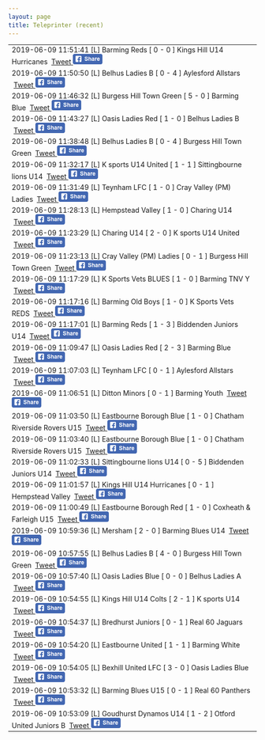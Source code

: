 ```yaml
---
layout: page
title: Teleprinter (recent)
---
```


<table><tr><td>2019-06-09 11:51:41 [L] Barming Reds [ 0 - 0 ] Kings Hill U14 Hurricanes &nbsp;<a class="" href="https://twitter.com/intent/tweet?text=[L]+Barming+Reds+[+0+-+0+]+Kings+Hill+U14+Hurricanes&hashtags=BYFCtournament2017">Tweet</a><a href="https://www.facebook.com/sharer/sharer.php?u=http%3A%2F%2Ftournament.barmingyouth.co.uk%2Fteleprinter.html
&picture=https%3A%2F%2Fscontent-lhr3-1.xx.fbcdn.net%2Fv%2Ft1.0-9%2F10906024_1597801090451427_3821196858506344826_n.jpg%3Foh%3Db070fab9d4cc6d0fa728858df853d53b%26oe%3D59B17872
  &title=Barming%20Youth%20Football%20Club%20tournament%202017%3A%20result
  &quote=[L]+Barming+Reds+[+0+-+0+]+Kings+Hill+U14+Hurricanes
  &description=[L]+Barming+Reds+[+0+-+0+]+Kings+Hill+U14+Hurricanes" target="_blank">
    <img src="assets/images/facebook-share-button-60.png" alt="Share on Facebook">
    </a></td></tr>
<tr><td>2019-06-09 11:50:50 [L] Belhus Ladies B [ 0 - 4 ] Aylesford Allstars  &nbsp;<a class="" href="https://twitter.com/intent/tweet?text=[L]+Belhus+Ladies+B+[+0+-+4+]+Aylesford+Allstars+&hashtags=BYFCtournament2017">Tweet</a><a href="https://www.facebook.com/sharer/sharer.php?u=http%3A%2F%2Ftournament.barmingyouth.co.uk%2Fteleprinter.html
&picture=https%3A%2F%2Fscontent-lhr3-1.xx.fbcdn.net%2Fv%2Ft1.0-9%2F10906024_1597801090451427_3821196858506344826_n.jpg%3Foh%3Db070fab9d4cc6d0fa728858df853d53b%26oe%3D59B17872
  &title=Barming%20Youth%20Football%20Club%20tournament%202017%3A%20result
  &quote=[L]+Belhus+Ladies+B+[+0+-+4+]+Aylesford+Allstars+
  &description=[L]+Belhus+Ladies+B+[+0+-+4+]+Aylesford+Allstars+" target="_blank">
    <img src="assets/images/facebook-share-button-60.png" alt="Share on Facebook">
    </a></td></tr>
<tr><td>2019-06-09 11:46:32 [L] Burgess Hill Town Green [ 5 - 0 ] Barming Blue &nbsp;<a class="" href="https://twitter.com/intent/tweet?text=[L]+Burgess+Hill+Town+Green+[+5+-+0+]+Barming+Blue&hashtags=BYFCtournament2017">Tweet</a><a href="https://www.facebook.com/sharer/sharer.php?u=http%3A%2F%2Ftournament.barmingyouth.co.uk%2Fteleprinter.html
&picture=https%3A%2F%2Fscontent-lhr3-1.xx.fbcdn.net%2Fv%2Ft1.0-9%2F10906024_1597801090451427_3821196858506344826_n.jpg%3Foh%3Db070fab9d4cc6d0fa728858df853d53b%26oe%3D59B17872
  &title=Barming%20Youth%20Football%20Club%20tournament%202017%3A%20result
  &quote=[L]+Burgess+Hill+Town+Green+[+5+-+0+]+Barming+Blue
  &description=[L]+Burgess+Hill+Town+Green+[+5+-+0+]+Barming+Blue" target="_blank">
    <img src="assets/images/facebook-share-button-60.png" alt="Share on Facebook">
    </a></td></tr>
<tr><td>2019-06-09 11:43:27 [L] Oasis Ladies Red [ 1 - 0 ] Belhus Ladies B &nbsp;<a class="" href="https://twitter.com/intent/tweet?text=[L]+Oasis+Ladies+Red+[+1+-+0+]+Belhus+Ladies+B&hashtags=BYFCtournament2017">Tweet</a><a href="https://www.facebook.com/sharer/sharer.php?u=http%3A%2F%2Ftournament.barmingyouth.co.uk%2Fteleprinter.html
&picture=https%3A%2F%2Fscontent-lhr3-1.xx.fbcdn.net%2Fv%2Ft1.0-9%2F10906024_1597801090451427_3821196858506344826_n.jpg%3Foh%3Db070fab9d4cc6d0fa728858df853d53b%26oe%3D59B17872
  &title=Barming%20Youth%20Football%20Club%20tournament%202017%3A%20result
  &quote=[L]+Oasis+Ladies+Red+[+1+-+0+]+Belhus+Ladies+B
  &description=[L]+Oasis+Ladies+Red+[+1+-+0+]+Belhus+Ladies+B" target="_blank">
    <img src="assets/images/facebook-share-button-60.png" alt="Share on Facebook">
    </a></td></tr>
<tr><td>2019-06-09 11:38:48 [L] Belhus Ladies B [ 0 - 4 ] Burgess Hill Town Green &nbsp;<a class="" href="https://twitter.com/intent/tweet?text=[L]+Belhus+Ladies+B+[+0+-+4+]+Burgess+Hill+Town+Green&hashtags=BYFCtournament2017">Tweet</a><a href="https://www.facebook.com/sharer/sharer.php?u=http%3A%2F%2Ftournament.barmingyouth.co.uk%2Fteleprinter.html
&picture=https%3A%2F%2Fscontent-lhr3-1.xx.fbcdn.net%2Fv%2Ft1.0-9%2F10906024_1597801090451427_3821196858506344826_n.jpg%3Foh%3Db070fab9d4cc6d0fa728858df853d53b%26oe%3D59B17872
  &title=Barming%20Youth%20Football%20Club%20tournament%202017%3A%20result
  &quote=[L]+Belhus+Ladies+B+[+0+-+4+]+Burgess+Hill+Town+Green
  &description=[L]+Belhus+Ladies+B+[+0+-+4+]+Burgess+Hill+Town+Green" target="_blank">
    <img src="assets/images/facebook-share-button-60.png" alt="Share on Facebook">
    </a></td></tr>
<tr><td>2019-06-09 11:32:17 [L] K sports U14 United [ 1 - 1 ] Sittingbourne lions U14 &nbsp;<a class="" href="https://twitter.com/intent/tweet?text=[L]+K+sports+U14+United+[+1+-+1+]+Sittingbourne+lions+U14&hashtags=BYFCtournament2017">Tweet</a><a href="https://www.facebook.com/sharer/sharer.php?u=http%3A%2F%2Ftournament.barmingyouth.co.uk%2Fteleprinter.html
&picture=https%3A%2F%2Fscontent-lhr3-1.xx.fbcdn.net%2Fv%2Ft1.0-9%2F10906024_1597801090451427_3821196858506344826_n.jpg%3Foh%3Db070fab9d4cc6d0fa728858df853d53b%26oe%3D59B17872
  &title=Barming%20Youth%20Football%20Club%20tournament%202017%3A%20result
  &quote=[L]+K+sports+U14+United+[+1+-+1+]+Sittingbourne+lions+U14
  &description=[L]+K+sports+U14+United+[+1+-+1+]+Sittingbourne+lions+U14" target="_blank">
    <img src="assets/images/facebook-share-button-60.png" alt="Share on Facebook">
    </a></td></tr>
<tr><td>2019-06-09 11:31:49 [L] Teynham LFC [ 1 - 0 ] Cray Valley (PM) Ladies  &nbsp;<a class="" href="https://twitter.com/intent/tweet?text=[L]+Teynham+LFC+[+1+-+0+]+Cray+Valley+(PM)+Ladies+&hashtags=BYFCtournament2017">Tweet</a><a href="https://www.facebook.com/sharer/sharer.php?u=http%3A%2F%2Ftournament.barmingyouth.co.uk%2Fteleprinter.html
&picture=https%3A%2F%2Fscontent-lhr3-1.xx.fbcdn.net%2Fv%2Ft1.0-9%2F10906024_1597801090451427_3821196858506344826_n.jpg%3Foh%3Db070fab9d4cc6d0fa728858df853d53b%26oe%3D59B17872
  &title=Barming%20Youth%20Football%20Club%20tournament%202017%3A%20result
  &quote=[L]+Teynham+LFC+[+1+-+0+]+Cray+Valley+(PM)+Ladies+
  &description=[L]+Teynham+LFC+[+1+-+0+]+Cray+Valley+(PM)+Ladies+" target="_blank">
    <img src="assets/images/facebook-share-button-60.png" alt="Share on Facebook">
    </a></td></tr>
<tr><td>2019-06-09 11:28:13 [L] Hempstead Valley  [ 1 - 0 ] Charing U14 &nbsp;<a class="" href="https://twitter.com/intent/tweet?text=[L]+Hempstead+Valley++[+1+-+0+]+Charing+U14&hashtags=BYFCtournament2017">Tweet</a><a href="https://www.facebook.com/sharer/sharer.php?u=http%3A%2F%2Ftournament.barmingyouth.co.uk%2Fteleprinter.html
&picture=https%3A%2F%2Fscontent-lhr3-1.xx.fbcdn.net%2Fv%2Ft1.0-9%2F10906024_1597801090451427_3821196858506344826_n.jpg%3Foh%3Db070fab9d4cc6d0fa728858df853d53b%26oe%3D59B17872
  &title=Barming%20Youth%20Football%20Club%20tournament%202017%3A%20result
  &quote=[L]+Hempstead+Valley++[+1+-+0+]+Charing+U14
  &description=[L]+Hempstead+Valley++[+1+-+0+]+Charing+U14" target="_blank">
    <img src="assets/images/facebook-share-button-60.png" alt="Share on Facebook">
    </a></td></tr>
<tr><td>2019-06-09 11:23:29 [L] Charing U14 [ 2 - 0 ] K sports U14 United &nbsp;<a class="" href="https://twitter.com/intent/tweet?text=[L]+Charing+U14+[+2+-+0+]+K+sports+U14+United&hashtags=BYFCtournament2017">Tweet</a><a href="https://www.facebook.com/sharer/sharer.php?u=http%3A%2F%2Ftournament.barmingyouth.co.uk%2Fteleprinter.html
&picture=https%3A%2F%2Fscontent-lhr3-1.xx.fbcdn.net%2Fv%2Ft1.0-9%2F10906024_1597801090451427_3821196858506344826_n.jpg%3Foh%3Db070fab9d4cc6d0fa728858df853d53b%26oe%3D59B17872
  &title=Barming%20Youth%20Football%20Club%20tournament%202017%3A%20result
  &quote=[L]+Charing+U14+[+2+-+0+]+K+sports+U14+United
  &description=[L]+Charing+U14+[+2+-+0+]+K+sports+U14+United" target="_blank">
    <img src="assets/images/facebook-share-button-60.png" alt="Share on Facebook">
    </a></td></tr>
<tr><td>2019-06-09 11:23:13 [L] Cray Valley (PM) Ladies  [ 0 - 1 ] Burgess Hill Town Green &nbsp;<a class="" href="https://twitter.com/intent/tweet?text=[L]+Cray+Valley+(PM)+Ladies++[+0+-+1+]+Burgess+Hill+Town+Green&hashtags=BYFCtournament2017">Tweet</a><a href="https://www.facebook.com/sharer/sharer.php?u=http%3A%2F%2Ftournament.barmingyouth.co.uk%2Fteleprinter.html
&picture=https%3A%2F%2Fscontent-lhr3-1.xx.fbcdn.net%2Fv%2Ft1.0-9%2F10906024_1597801090451427_3821196858506344826_n.jpg%3Foh%3Db070fab9d4cc6d0fa728858df853d53b%26oe%3D59B17872
  &title=Barming%20Youth%20Football%20Club%20tournament%202017%3A%20result
  &quote=[L]+Cray+Valley+(PM)+Ladies++[+0+-+1+]+Burgess+Hill+Town+Green
  &description=[L]+Cray+Valley+(PM)+Ladies++[+0+-+1+]+Burgess+Hill+Town+Green" target="_blank">
    <img src="assets/images/facebook-share-button-60.png" alt="Share on Facebook">
    </a></td></tr>
<tr><td>2019-06-09 11:17:29 [L] K Sports Vets BLUES [ 1 - 0 ] Barming TNV Y &nbsp;<a class="" href="https://twitter.com/intent/tweet?text=[L]+K+Sports+Vets+BLUES+[+1+-+0+]+Barming+TNV+Y&hashtags=BYFCtournament2017">Tweet</a><a href="https://www.facebook.com/sharer/sharer.php?u=http%3A%2F%2Ftournament.barmingyouth.co.uk%2Fteleprinter.html
&picture=https%3A%2F%2Fscontent-lhr3-1.xx.fbcdn.net%2Fv%2Ft1.0-9%2F10906024_1597801090451427_3821196858506344826_n.jpg%3Foh%3Db070fab9d4cc6d0fa728858df853d53b%26oe%3D59B17872
  &title=Barming%20Youth%20Football%20Club%20tournament%202017%3A%20result
  &quote=[L]+K+Sports+Vets+BLUES+[+1+-+0+]+Barming+TNV+Y
  &description=[L]+K+Sports+Vets+BLUES+[+1+-+0+]+Barming+TNV+Y" target="_blank">
    <img src="assets/images/facebook-share-button-60.png" alt="Share on Facebook">
    </a></td></tr>
<tr><td>2019-06-09 11:17:16 [L] Barming Old Boys [ 1 - 0 ] K Sports Vets REDS &nbsp;<a class="" href="https://twitter.com/intent/tweet?text=[L]+Barming+Old+Boys+[+1+-+0+]+K+Sports+Vets+REDS&hashtags=BYFCtournament2017">Tweet</a><a href="https://www.facebook.com/sharer/sharer.php?u=http%3A%2F%2Ftournament.barmingyouth.co.uk%2Fteleprinter.html
&picture=https%3A%2F%2Fscontent-lhr3-1.xx.fbcdn.net%2Fv%2Ft1.0-9%2F10906024_1597801090451427_3821196858506344826_n.jpg%3Foh%3Db070fab9d4cc6d0fa728858df853d53b%26oe%3D59B17872
  &title=Barming%20Youth%20Football%20Club%20tournament%202017%3A%20result
  &quote=[L]+Barming+Old+Boys+[+1+-+0+]+K+Sports+Vets+REDS
  &description=[L]+Barming+Old+Boys+[+1+-+0+]+K+Sports+Vets+REDS" target="_blank">
    <img src="assets/images/facebook-share-button-60.png" alt="Share on Facebook">
    </a></td></tr>
<tr><td>2019-06-09 11:17:01 [L] Barming Reds [ 1 - 3 ] Biddenden Juniors U14 &nbsp;<a class="" href="https://twitter.com/intent/tweet?text=[L]+Barming+Reds+[+1+-+3+]+Biddenden+Juniors+U14&hashtags=BYFCtournament2017">Tweet</a><a href="https://www.facebook.com/sharer/sharer.php?u=http%3A%2F%2Ftournament.barmingyouth.co.uk%2Fteleprinter.html
&picture=https%3A%2F%2Fscontent-lhr3-1.xx.fbcdn.net%2Fv%2Ft1.0-9%2F10906024_1597801090451427_3821196858506344826_n.jpg%3Foh%3Db070fab9d4cc6d0fa728858df853d53b%26oe%3D59B17872
  &title=Barming%20Youth%20Football%20Club%20tournament%202017%3A%20result
  &quote=[L]+Barming+Reds+[+1+-+3+]+Biddenden+Juniors+U14
  &description=[L]+Barming+Reds+[+1+-+3+]+Biddenden+Juniors+U14" target="_blank">
    <img src="assets/images/facebook-share-button-60.png" alt="Share on Facebook">
    </a></td></tr>
<tr><td>2019-06-09 11:09:47 [L] Oasis Ladies Red [ 2 - 3 ] Barming Blue &nbsp;<a class="" href="https://twitter.com/intent/tweet?text=[L]+Oasis+Ladies+Red+[+2+-+3+]+Barming+Blue&hashtags=BYFCtournament2017">Tweet</a><a href="https://www.facebook.com/sharer/sharer.php?u=http%3A%2F%2Ftournament.barmingyouth.co.uk%2Fteleprinter.html
&picture=https%3A%2F%2Fscontent-lhr3-1.xx.fbcdn.net%2Fv%2Ft1.0-9%2F10906024_1597801090451427_3821196858506344826_n.jpg%3Foh%3Db070fab9d4cc6d0fa728858df853d53b%26oe%3D59B17872
  &title=Barming%20Youth%20Football%20Club%20tournament%202017%3A%20result
  &quote=[L]+Oasis+Ladies+Red+[+2+-+3+]+Barming+Blue
  &description=[L]+Oasis+Ladies+Red+[+2+-+3+]+Barming+Blue" target="_blank">
    <img src="assets/images/facebook-share-button-60.png" alt="Share on Facebook">
    </a></td></tr>
<tr><td>2019-06-09 11:07:03 [L] Teynham LFC [ 0 - 1 ] Aylesford Allstars  &nbsp;<a class="" href="https://twitter.com/intent/tweet?text=[L]+Teynham+LFC+[+0+-+1+]+Aylesford+Allstars+&hashtags=BYFCtournament2017">Tweet</a><a href="https://www.facebook.com/sharer/sharer.php?u=http%3A%2F%2Ftournament.barmingyouth.co.uk%2Fteleprinter.html
&picture=https%3A%2F%2Fscontent-lhr3-1.xx.fbcdn.net%2Fv%2Ft1.0-9%2F10906024_1597801090451427_3821196858506344826_n.jpg%3Foh%3Db070fab9d4cc6d0fa728858df853d53b%26oe%3D59B17872
  &title=Barming%20Youth%20Football%20Club%20tournament%202017%3A%20result
  &quote=[L]+Teynham+LFC+[+0+-+1+]+Aylesford+Allstars+
  &description=[L]+Teynham+LFC+[+0+-+1+]+Aylesford+Allstars+" target="_blank">
    <img src="assets/images/facebook-share-button-60.png" alt="Share on Facebook">
    </a></td></tr>
<tr><td>2019-06-09 11:06:51 [L] Ditton Minors [ 0 - 1 ] Barming Youth &nbsp;<a class="" href="https://twitter.com/intent/tweet?text=[L]+Ditton+Minors+[+0+-+1+]+Barming+Youth&hashtags=BYFCtournament2017">Tweet</a><a href="https://www.facebook.com/sharer/sharer.php?u=http%3A%2F%2Ftournament.barmingyouth.co.uk%2Fteleprinter.html
&picture=https%3A%2F%2Fscontent-lhr3-1.xx.fbcdn.net%2Fv%2Ft1.0-9%2F10906024_1597801090451427_3821196858506344826_n.jpg%3Foh%3Db070fab9d4cc6d0fa728858df853d53b%26oe%3D59B17872
  &title=Barming%20Youth%20Football%20Club%20tournament%202017%3A%20result
  &quote=[L]+Ditton+Minors+[+0+-+1+]+Barming+Youth
  &description=[L]+Ditton+Minors+[+0+-+1+]+Barming+Youth" target="_blank">
    <img src="assets/images/facebook-share-button-60.png" alt="Share on Facebook">
    </a></td></tr>
<tr><td>2019-06-09 11:03:50 [L] Eastbourne Borough Blue [ 1 - 0 ] Chatham Riverside Rovers U15 &nbsp;<a class="" href="https://twitter.com/intent/tweet?text=[L]+Eastbourne+Borough+Blue+[+1+-+0+]+Chatham+Riverside+Rovers+U15&hashtags=BYFCtournament2017">Tweet</a><a href="https://www.facebook.com/sharer/sharer.php?u=http%3A%2F%2Ftournament.barmingyouth.co.uk%2Fteleprinter.html
&picture=https%3A%2F%2Fscontent-lhr3-1.xx.fbcdn.net%2Fv%2Ft1.0-9%2F10906024_1597801090451427_3821196858506344826_n.jpg%3Foh%3Db070fab9d4cc6d0fa728858df853d53b%26oe%3D59B17872
  &title=Barming%20Youth%20Football%20Club%20tournament%202017%3A%20result
  &quote=[L]+Eastbourne+Borough+Blue+[+1+-+0+]+Chatham+Riverside+Rovers+U15
  &description=[L]+Eastbourne+Borough+Blue+[+1+-+0+]+Chatham+Riverside+Rovers+U15" target="_blank">
    <img src="assets/images/facebook-share-button-60.png" alt="Share on Facebook">
    </a></td></tr>
<tr><td>2019-06-09 11:03:40 [L] Eastbourne Borough Blue [ 1 - 0 ] Chatham Riverside Rovers U15 &nbsp;<a class="" href="https://twitter.com/intent/tweet?text=[L]+Eastbourne+Borough+Blue+[+1+-+0+]+Chatham+Riverside+Rovers+U15&hashtags=BYFCtournament2017">Tweet</a><a href="https://www.facebook.com/sharer/sharer.php?u=http%3A%2F%2Ftournament.barmingyouth.co.uk%2Fteleprinter.html
&picture=https%3A%2F%2Fscontent-lhr3-1.xx.fbcdn.net%2Fv%2Ft1.0-9%2F10906024_1597801090451427_3821196858506344826_n.jpg%3Foh%3Db070fab9d4cc6d0fa728858df853d53b%26oe%3D59B17872
  &title=Barming%20Youth%20Football%20Club%20tournament%202017%3A%20result
  &quote=[L]+Eastbourne+Borough+Blue+[+1+-+0+]+Chatham+Riverside+Rovers+U15
  &description=[L]+Eastbourne+Borough+Blue+[+1+-+0+]+Chatham+Riverside+Rovers+U15" target="_blank">
    <img src="assets/images/facebook-share-button-60.png" alt="Share on Facebook">
    </a></td></tr>
<tr><td>2019-06-09 11:02:33 [L] Sittingbourne lions U14 [ 0 - 5 ] Biddenden Juniors U14 &nbsp;<a class="" href="https://twitter.com/intent/tweet?text=[L]+Sittingbourne+lions+U14+[+0+-+5+]+Biddenden+Juniors+U14&hashtags=BYFCtournament2017">Tweet</a><a href="https://www.facebook.com/sharer/sharer.php?u=http%3A%2F%2Ftournament.barmingyouth.co.uk%2Fteleprinter.html
&picture=https%3A%2F%2Fscontent-lhr3-1.xx.fbcdn.net%2Fv%2Ft1.0-9%2F10906024_1597801090451427_3821196858506344826_n.jpg%3Foh%3Db070fab9d4cc6d0fa728858df853d53b%26oe%3D59B17872
  &title=Barming%20Youth%20Football%20Club%20tournament%202017%3A%20result
  &quote=[L]+Sittingbourne+lions+U14+[+0+-+5+]+Biddenden+Juniors+U14
  &description=[L]+Sittingbourne+lions+U14+[+0+-+5+]+Biddenden+Juniors+U14" target="_blank">
    <img src="assets/images/facebook-share-button-60.png" alt="Share on Facebook">
    </a></td></tr>
<tr><td>2019-06-09 11:01:57 [L] Kings Hill U14 Hurricanes [ 0 - 1 ] Hempstead Valley  &nbsp;<a class="" href="https://twitter.com/intent/tweet?text=[L]+Kings+Hill+U14+Hurricanes+[+0+-+1+]+Hempstead+Valley+&hashtags=BYFCtournament2017">Tweet</a><a href="https://www.facebook.com/sharer/sharer.php?u=http%3A%2F%2Ftournament.barmingyouth.co.uk%2Fteleprinter.html
&picture=https%3A%2F%2Fscontent-lhr3-1.xx.fbcdn.net%2Fv%2Ft1.0-9%2F10906024_1597801090451427_3821196858506344826_n.jpg%3Foh%3Db070fab9d4cc6d0fa728858df853d53b%26oe%3D59B17872
  &title=Barming%20Youth%20Football%20Club%20tournament%202017%3A%20result
  &quote=[L]+Kings+Hill+U14+Hurricanes+[+0+-+1+]+Hempstead+Valley+
  &description=[L]+Kings+Hill+U14+Hurricanes+[+0+-+1+]+Hempstead+Valley+" target="_blank">
    <img src="assets/images/facebook-share-button-60.png" alt="Share on Facebook">
    </a></td></tr>
<tr><td>2019-06-09 11:00:49 [L] Eastbourne Borough Red  [ 1 - 0 ] Coxheath & Farleigh U15 &nbsp;<a class="" href="https://twitter.com/intent/tweet?text=[L]+Eastbourne+Borough+Red++[+1+-+0+]+Coxheath+&+Farleigh+U15&hashtags=BYFCtournament2017">Tweet</a><a href="https://www.facebook.com/sharer/sharer.php?u=http%3A%2F%2Ftournament.barmingyouth.co.uk%2Fteleprinter.html
&picture=https%3A%2F%2Fscontent-lhr3-1.xx.fbcdn.net%2Fv%2Ft1.0-9%2F10906024_1597801090451427_3821196858506344826_n.jpg%3Foh%3Db070fab9d4cc6d0fa728858df853d53b%26oe%3D59B17872
  &title=Barming%20Youth%20Football%20Club%20tournament%202017%3A%20result
  &quote=[L]+Eastbourne+Borough+Red++[+1+-+0+]+Coxheath+&+Farleigh+U15
  &description=[L]+Eastbourne+Borough+Red++[+1+-+0+]+Coxheath+&+Farleigh+U15" target="_blank">
    <img src="assets/images/facebook-share-button-60.png" alt="Share on Facebook">
    </a></td></tr>
<tr><td>2019-06-09 10:59:36 [L] Mersham [ 2 - 0 ] Barming Blues U14 &nbsp;<a class="" href="https://twitter.com/intent/tweet?text=[L]+Mersham+[+2+-+0+]+Barming+Blues+U14&hashtags=BYFCtournament2017">Tweet</a><a href="https://www.facebook.com/sharer/sharer.php?u=http%3A%2F%2Ftournament.barmingyouth.co.uk%2Fteleprinter.html
&picture=https%3A%2F%2Fscontent-lhr3-1.xx.fbcdn.net%2Fv%2Ft1.0-9%2F10906024_1597801090451427_3821196858506344826_n.jpg%3Foh%3Db070fab9d4cc6d0fa728858df853d53b%26oe%3D59B17872
  &title=Barming%20Youth%20Football%20Club%20tournament%202017%3A%20result
  &quote=[L]+Mersham+[+2+-+0+]+Barming+Blues+U14
  &description=[L]+Mersham+[+2+-+0+]+Barming+Blues+U14" target="_blank">
    <img src="assets/images/facebook-share-button-60.png" alt="Share on Facebook">
    </a></td></tr>
<tr><td>2019-06-09 10:57:55 [L] Belhus Ladies B [ 4 - 0 ] Burgess Hill Town Green &nbsp;<a class="" href="https://twitter.com/intent/tweet?text=[L]+Belhus+Ladies+B+[+4+-+0+]+Burgess+Hill+Town+Green&hashtags=BYFCtournament2017">Tweet</a><a href="https://www.facebook.com/sharer/sharer.php?u=http%3A%2F%2Ftournament.barmingyouth.co.uk%2Fteleprinter.html
&picture=https%3A%2F%2Fscontent-lhr3-1.xx.fbcdn.net%2Fv%2Ft1.0-9%2F10906024_1597801090451427_3821196858506344826_n.jpg%3Foh%3Db070fab9d4cc6d0fa728858df853d53b%26oe%3D59B17872
  &title=Barming%20Youth%20Football%20Club%20tournament%202017%3A%20result
  &quote=[L]+Belhus+Ladies+B+[+4+-+0+]+Burgess+Hill+Town+Green
  &description=[L]+Belhus+Ladies+B+[+4+-+0+]+Burgess+Hill+Town+Green" target="_blank">
    <img src="assets/images/facebook-share-button-60.png" alt="Share on Facebook">
    </a></td></tr>
<tr><td>2019-06-09 10:57:40 [L] Oasis Ladies Blue [ 0 - 0 ] Belhus Ladies A &nbsp;<a class="" href="https://twitter.com/intent/tweet?text=[L]+Oasis+Ladies+Blue+[+0+-+0+]+Belhus+Ladies+A&hashtags=BYFCtournament2017">Tweet</a><a href="https://www.facebook.com/sharer/sharer.php?u=http%3A%2F%2Ftournament.barmingyouth.co.uk%2Fteleprinter.html
&picture=https%3A%2F%2Fscontent-lhr3-1.xx.fbcdn.net%2Fv%2Ft1.0-9%2F10906024_1597801090451427_3821196858506344826_n.jpg%3Foh%3Db070fab9d4cc6d0fa728858df853d53b%26oe%3D59B17872
  &title=Barming%20Youth%20Football%20Club%20tournament%202017%3A%20result
  &quote=[L]+Oasis+Ladies+Blue+[+0+-+0+]+Belhus+Ladies+A
  &description=[L]+Oasis+Ladies+Blue+[+0+-+0+]+Belhus+Ladies+A" target="_blank">
    <img src="assets/images/facebook-share-button-60.png" alt="Share on Facebook">
    </a></td></tr>
<tr><td>2019-06-09 10:54:55 [L] Kings Hill U14 Colts [ 2 - 1 ] K sports U14 &nbsp;<a class="" href="https://twitter.com/intent/tweet?text=[L]+Kings+Hill+U14+Colts+[+2+-+1+]+K+sports+U14&hashtags=BYFCtournament2017">Tweet</a><a href="https://www.facebook.com/sharer/sharer.php?u=http%3A%2F%2Ftournament.barmingyouth.co.uk%2Fteleprinter.html
&picture=https%3A%2F%2Fscontent-lhr3-1.xx.fbcdn.net%2Fv%2Ft1.0-9%2F10906024_1597801090451427_3821196858506344826_n.jpg%3Foh%3Db070fab9d4cc6d0fa728858df853d53b%26oe%3D59B17872
  &title=Barming%20Youth%20Football%20Club%20tournament%202017%3A%20result
  &quote=[L]+Kings+Hill+U14+Colts+[+2+-+1+]+K+sports+U14
  &description=[L]+Kings+Hill+U14+Colts+[+2+-+1+]+K+sports+U14" target="_blank">
    <img src="assets/images/facebook-share-button-60.png" alt="Share on Facebook">
    </a></td></tr>
<tr><td>2019-06-09 10:54:37 [L] Bredhurst Juniors [ 0 - 1 ] Real 60 Jaguars  &nbsp;<a class="" href="https://twitter.com/intent/tweet?text=[L]+Bredhurst+Juniors+[+0+-+1+]+Real+60+Jaguars+&hashtags=BYFCtournament2017">Tweet</a><a href="https://www.facebook.com/sharer/sharer.php?u=http%3A%2F%2Ftournament.barmingyouth.co.uk%2Fteleprinter.html
&picture=https%3A%2F%2Fscontent-lhr3-1.xx.fbcdn.net%2Fv%2Ft1.0-9%2F10906024_1597801090451427_3821196858506344826_n.jpg%3Foh%3Db070fab9d4cc6d0fa728858df853d53b%26oe%3D59B17872
  &title=Barming%20Youth%20Football%20Club%20tournament%202017%3A%20result
  &quote=[L]+Bredhurst+Juniors+[+0+-+1+]+Real+60+Jaguars+
  &description=[L]+Bredhurst+Juniors+[+0+-+1+]+Real+60+Jaguars+" target="_blank">
    <img src="assets/images/facebook-share-button-60.png" alt="Share on Facebook">
    </a></td></tr>
<tr><td>2019-06-09 10:54:20 [L] Eastbourne United [ 1 - 1 ] Barming White &nbsp;<a class="" href="https://twitter.com/intent/tweet?text=[L]+Eastbourne+United+[+1+-+1+]+Barming+White&hashtags=BYFCtournament2017">Tweet</a><a href="https://www.facebook.com/sharer/sharer.php?u=http%3A%2F%2Ftournament.barmingyouth.co.uk%2Fteleprinter.html
&picture=https%3A%2F%2Fscontent-lhr3-1.xx.fbcdn.net%2Fv%2Ft1.0-9%2F10906024_1597801090451427_3821196858506344826_n.jpg%3Foh%3Db070fab9d4cc6d0fa728858df853d53b%26oe%3D59B17872
  &title=Barming%20Youth%20Football%20Club%20tournament%202017%3A%20result
  &quote=[L]+Eastbourne+United+[+1+-+1+]+Barming+White
  &description=[L]+Eastbourne+United+[+1+-+1+]+Barming+White" target="_blank">
    <img src="assets/images/facebook-share-button-60.png" alt="Share on Facebook">
    </a></td></tr>
<tr><td>2019-06-09 10:54:05 [L] Bexhill United LFC [ 3 - 0 ] Oasis Ladies Blue &nbsp;<a class="" href="https://twitter.com/intent/tweet?text=[L]+Bexhill+United+LFC+[+3+-+0+]+Oasis+Ladies+Blue&hashtags=BYFCtournament2017">Tweet</a><a href="https://www.facebook.com/sharer/sharer.php?u=http%3A%2F%2Ftournament.barmingyouth.co.uk%2Fteleprinter.html
&picture=https%3A%2F%2Fscontent-lhr3-1.xx.fbcdn.net%2Fv%2Ft1.0-9%2F10906024_1597801090451427_3821196858506344826_n.jpg%3Foh%3Db070fab9d4cc6d0fa728858df853d53b%26oe%3D59B17872
  &title=Barming%20Youth%20Football%20Club%20tournament%202017%3A%20result
  &quote=[L]+Bexhill+United+LFC+[+3+-+0+]+Oasis+Ladies+Blue
  &description=[L]+Bexhill+United+LFC+[+3+-+0+]+Oasis+Ladies+Blue" target="_blank">
    <img src="assets/images/facebook-share-button-60.png" alt="Share on Facebook">
    </a></td></tr>
<tr><td>2019-06-09 10:53:32 [L] Barming Blues U15 [ 0 - 1 ] Real 60 Panthers  &nbsp;<a class="" href="https://twitter.com/intent/tweet?text=[L]+Barming+Blues+U15+[+0+-+1+]+Real+60+Panthers+&hashtags=BYFCtournament2017">Tweet</a><a href="https://www.facebook.com/sharer/sharer.php?u=http%3A%2F%2Ftournament.barmingyouth.co.uk%2Fteleprinter.html
&picture=https%3A%2F%2Fscontent-lhr3-1.xx.fbcdn.net%2Fv%2Ft1.0-9%2F10906024_1597801090451427_3821196858506344826_n.jpg%3Foh%3Db070fab9d4cc6d0fa728858df853d53b%26oe%3D59B17872
  &title=Barming%20Youth%20Football%20Club%20tournament%202017%3A%20result
  &quote=[L]+Barming+Blues+U15+[+0+-+1+]+Real+60+Panthers+
  &description=[L]+Barming+Blues+U15+[+0+-+1+]+Real+60+Panthers+" target="_blank">
    <img src="assets/images/facebook-share-button-60.png" alt="Share on Facebook">
    </a></td></tr>
<tr><td>2019-06-09 10:53:09 [L] Goudhurst Dynamos U14 [ 1 - 2 ] Otford United Juniors B &nbsp;<a class="" href="https://twitter.com/intent/tweet?text=[L]+Goudhurst+Dynamos+U14+[+1+-+2+]+Otford+United+Juniors+B&hashtags=BYFCtournament2017">Tweet</a><a href="https://www.facebook.com/sharer/sharer.php?u=http%3A%2F%2Ftournament.barmingyouth.co.uk%2Fteleprinter.html
&picture=https%3A%2F%2Fscontent-lhr3-1.xx.fbcdn.net%2Fv%2Ft1.0-9%2F10906024_1597801090451427_3821196858506344826_n.jpg%3Foh%3Db070fab9d4cc6d0fa728858df853d53b%26oe%3D59B17872
  &title=Barming%20Youth%20Football%20Club%20tournament%202017%3A%20result
  &quote=[L]+Goudhurst+Dynamos+U14+[+1+-+2+]+Otford+United+Juniors+B
  &description=[L]+Goudhurst+Dynamos+U14+[+1+-+2+]+Otford+United+Juniors+B" target="_blank">
    <img src="assets/images/facebook-share-button-60.png" alt="Share on Facebook">
    </a></td></tr></table>
